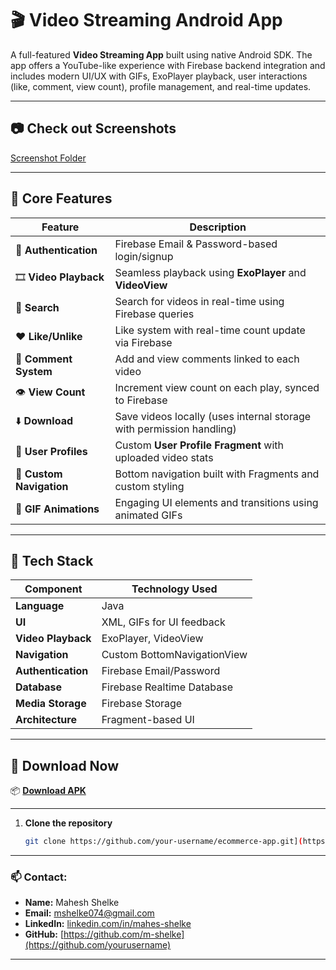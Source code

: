 # 🎬 Video Streaming Android App

A full-featured **Video Streaming App** built using native Android SDK. The app offers a YouTube-like experience with Firebase backend integration and includes modern UI/UX with GIFs, ExoPlayer playback, user interactions (like, comment, view count), profile management, and real-time updates.

---

## 📷 Check out Screenshots

[Screenshot Folder](https://github.com/m-shelke/Firebase-Video-Streaming-App/releases/tag/Streamy-1.0.1)

---

## 🎯 Core Features

| Feature                 | Description                                                              |
|-------------------------|--------------------------------------------------------------------------|
| 🔐 **Authentication**    | Firebase Email & Password-based login/signup                            |
| 🎞️ **Video Playback**     | Seamless playback using **ExoPlayer** and **VideoView**                |
| 🔎 **Search**             | Search for videos in real-time using Firebase queries                   |
| ❤️ **Like/Unlike**       | Like system with real-time count update via Firebase                    |
| 💬 **Comment System**     | Add and view comments linked to each video                             |
| 👁️ **View Count**        | Increment view count on each play, synced to Firebase                  |
| ⬇️ **Download**          | Save videos locally (uses internal storage with permission handling)    |
| 👤 **User Profiles**      | Custom **User Profile Fragment** with uploaded video stats              |
| 🧭 **Custom Navigation**  | Bottom navigation built with Fragments and custom styling               |
| 🎨 **GIF Animations**     | Engaging UI elements and transitions using animated GIFs                |

---

## 🧰 Tech Stack

| Component             | Technology Used             |
|----------------------|-----------------------------|
| **Language**          | Java                        |
| **UI**                | XML, GIFs for UI feedback   |
| **Video Playback**    | ExoPlayer, VideoView        |
| **Navigation**        | Custom BottomNavigationView |
| **Authentication**    | Firebase Email/Password     |
| **Database**          | Firebase Realtime Database  |
| **Media Storage**     | Firebase Storage            |
| **Architecture**      | Fragment-based UI           |

---

## 🚀 Download Now

📦 [**Download APK**](apk/app-debug.apk)

---

1. **Clone the repository**
   ```bash
   git clone https://github.com/your-username/ecommerce-app.git](https://github.com/m-shelke/Firebase-Video-Streaming-App.git
   
---   

### 📫 Contact:
- **Name:** Mahesh Shelke  
- **Email:** [mshelke074@gmail.com](mailto:your.email@example.com)  
- **LinkedIn:** [linkedin.com/in/mahes-shelke](https://linkedin.com/in/yourprofile)  
- **GitHub:** [https://github.com/m-shelke](https://github.com/yourusername)

---
